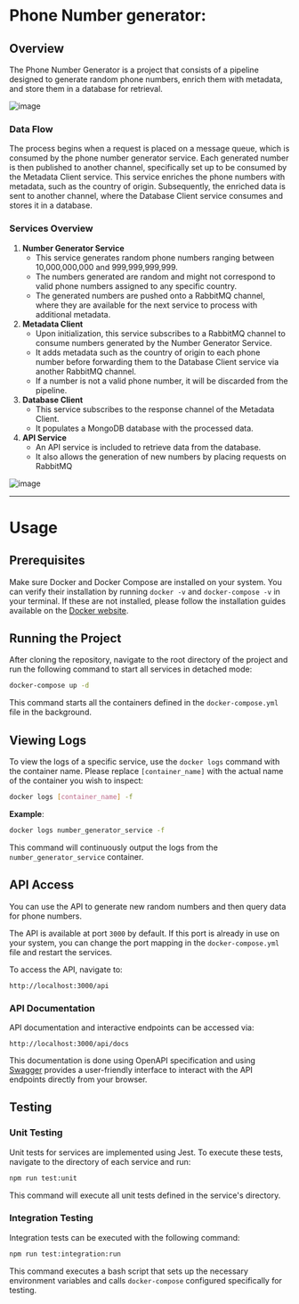 # **Phone Number generator:**

## Overview

The Phone Number Generator is a project that consists of a pipeline designed to generate random phone numbers, enrich them with metadata, and store them in a database for retrieval.

![image](https://github.com/mehdijamali/phoneNumberGenerator/assets/9283591/6ffe8528-5935-4726-9145-da0fa4b62d2f)

### **Data Flow**

The process begins when a request is placed on a message queue, which is consumed by the phone number generator service. Each generated number is then published to another channel, specifically set up to be consumed by the Metadata Client service. This service enriches the phone numbers with metadata, such as the country of origin. Subsequently, the enriched data is sent to another channel, where the Database Client service consumes and stores it in a database.

### **Services Overview**

1. **Number Generator Service**
   - This service generates random phone numbers ranging between 10,000,000,000 and 999,999,999,999.
   - The numbers generated are random and might not correspond to valid phone numbers assigned to any specific country.
   - The generated numbers are pushed onto a RabbitMQ channel, where they are available for the next service to process with additional metadata.
2. **Metadata Client**
   - Upon initialization, this service subscribes to a RabbitMQ channel to consume numbers generated by the Number Generator Service.
   - It adds metadata such as the country of origin to each phone number before forwarding them to the Database Client service via another RabbitMQ channel.
   - If a number is not a valid phone number, it will be discarded from the pipeline.
3. **Database Client**
   - This service subscribes to the response channel of the Metadata Client.
   - It populates a MongoDB database with the processed data.
4. **API Service**
   - An API service is included to retrieve data from the database.
   - It also allows the generation of new numbers by placing requests on RabbitMQ

![image](https://github.com/mehdijamali/phoneNumberGenerator/assets/9283591/36e6d898-9478-4e87-9029-d8f54f24ee16)

---

# Usage

## Prerequisites

Make sure Docker and Docker Compose are installed on your system. You can verify their installation by running `docker -v` and `docker-compose -v` in your terminal. If these are not installed, please follow the installation guides available on the [Docker website](https://www.docker.com/get-started).

## Running the Project

After cloning the repository, navigate to the root directory of the project and run the following command to start all services in detached mode:
<br/>

```bash
docker-compose up -d
```

This command starts all the containers defined in the `docker-compose.yml` file in the background.

## Viewing Logs

To view the logs of a specific service, use the `docker logs` command with the container name. Please replace `[container_name]` with the actual name of the container you wish to inspect:
<br/>

```bash
docker logs [container_name] -f
```

**Example**:
<br/>

```bash
docker logs number_generator_service -f
```

This command will continuously output the logs from the `number_generator_service` container.

## API Access

You can use the API to generate new random numbers and then query data for phone numbers.

The API is available at port `3000` by default. If this port is already in use on your system, you can change the port mapping in the `docker-compose.yml` file and restart the services.

To access the API, navigate to:
<br>

```
http://localhost:3000/api
```

### API Documentation

API documentation and interactive endpoints can be accessed via:

```
http://localhost:3000/api/docs
```

This documentation is done using OpenAPI specification and using [Swagger](https://swagger.io/) provides a user-friendly interface to interact with the API endpoints directly from your browser.


## Testing

### Unit Testing

Unit tests for services are implemented using Jest. To execute these tests, navigate to the directory of each service and run:
<br/>

```bash
npm run test:unit
```

This command will execute all unit tests defined in the service's directory.

### Integration Testing

Integration tests can be executed with the following command:
<br/>

```bash
npm run test:integration:run
```

This command executes a bash script that sets up the necessary environment variables and calls `docker-compose` configured specifically for testing.
